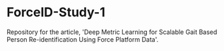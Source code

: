 # ForceID-Study-1
Repository for the article, 'Deep Metric Learning for Scalable Gait Based Person Re-identification Using Force Platform Data'.
